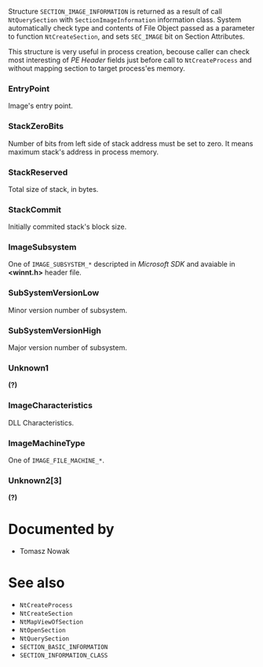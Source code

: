 Structure `SECTION_IMAGE_INFORMATION` is returned as a result of call `NtQuerySection` with `SectionImageInformation` information class. System automatically check type and contents of File Object passed as a parameter to function `NtCreateSection`, and sets `SEC_IMAGE` bit on Section Attributes. 

This structure is very useful in process creation, becouse caller can check most interesting of *PE Header* fields just before call to `NtCreateProcess` and without mapping section to target process'es memory.

### EntryPoint

Image's entry point.

### StackZeroBits

Number of bits from left side of stack address must be set to zero. It means maximum stack's address in process memory.

### StackReserved

Total size of stack, in bytes.

### StackCommit

Initially commited stack's block size.

### ImageSubsystem

One of `IMAGE_SUBSYSTEM_*` descripted in *Microsoft SDK* and avaiable in **\<winnt.h\>** header file.

### SubSystemVersionLow

Minor version number of subsystem.

### SubSystemVersionHigh

Major version number of subsystem.

### Unknown1

**(?)**

### ImageCharacteristics

DLL Characteristics.

### ImageMachineType

One of `IMAGE_FILE_MACHINE_*`.

### Unknown2[3]

**(?)**

# Documented by

* Tomasz Nowak

# See also

* `NtCreateProcess`
* `NtCreateSection`
* `NtMapViewOfSection`
* `NtOpenSection`
* `NtQuerySection`
* `SECTION_BASIC_INFORMATION`
* `SECTION_INFORMATION_CLASS`
